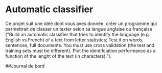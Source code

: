 # Automatic classifier

Ce projet suit une idée dont vous aves donnée: créer un programme qui permettrait de classer un texter selon sa langue anglaise ou française ("Build an automatic classifier that tries to identify the language (e.g. English vs French) of a text from letter statistics; Test it on words, sentences, full documents. You must use cross validation (the test and training sets must be different). Plot the identifciation performance as a function of the lenght of the text (in characters)."). 

##Journal de bord 

